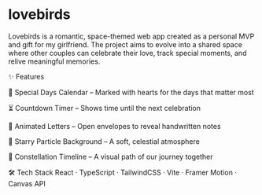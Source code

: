 # lovebirds

Lovebirds is a romantic, space-themed web app created as a personal MVP and gift for my girlfriend. The project aims to evolve into a shared space where other couples can celebrate their love, track special moments, and relive meaningful memories.

✨ Features

📅 Special Days Calendar – Marked with hearts for the days that matter most

⏳ Countdown Timer – Shows time until the next celebration

💌 Animated Letters – Open envelopes to reveal handwritten notes

🌌 Starry Particle Background – A soft, celestial atmosphere

🌠 Constellation Timeline – A visual path of our journey together

🛠 Tech Stack
React · TypeScript · TailwindCSS · Vite · Framer Motion · Canvas API
